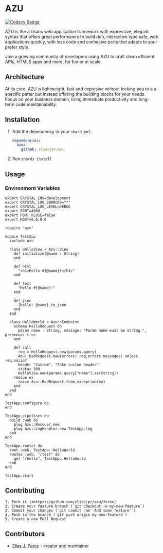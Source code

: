 # AZU
[![Codacy Badge](https://api.codacy.com/project/badge/Grade/b58f03f01de241e0b75f222e31d905d7)](https://www.codacy.com/manual/eliasjpr/azu?utm_source=github.com&amp;utm_medium=referral&amp;utm_content=eliasjpr/azu&amp;utm_campaign=Badge_Grade)

AZU is the artisans web application framework with expressive, elegant syntax that offers great performance to build rich, interactive type safe, web applications quickly, with less code and conhesive parts that adapts to your prefer style.

Join a growing community of developers using AZU to craft clean efficient APIs, HTML5 apps and more, for fun or at scale.

## Architecture

At its core, AZU is lightweight, fast and expresive without locking you to a a specific patter but instead offering the building blocks for your needs. Focus on your business domain, bring immediate productivity and long-term code maintainability. 

## Installation

  1.  Add the dependency to your `shard.yml`:

      ```yaml
      dependencies:
        azu:
          github: eliasjpr/azu
      ```

  2.  Run `shards install`

## Usage

### Environment Variables

```shell
export CRYSTAL_ENV=development
export CRYSTAL_LOG_SOURCES="*"
export CRYSTAL_LOG_LEVEL=DEBUG
export PORT=4000
export PORT_REUSE=false
export HOST=0.0.0.0
```

```crystal
require "azu"

module TestApp
  include Azu

  class HelloView < Azu::View
    def initialize(@name : String)
    end

    def html
      "<h1>Hello #{@name}!</h1>"
    end

    def text
      "Hello #{@name}!"
    end

    def json
      {hello: @name}.to_json
    end
  end

  class HelloWorld < Azu::Endpoint
    schema HelloRequest do
      param name : String, message: "Param name must be string.", presence: true
    end

    def call
      req = HelloRequest.new(params.query)
      Azu::BadRequest.new(errors: req.errors.messages) unless req.valid?
      header "Custom", "Fake custom header"
      status 300
      HelloView.new(params.query["name"].as(String))
    rescue ex
      raise Azu::BadRequest.from_exception(ex)
    end
  end
end

TestApp.configure do
end

TestApp.pipelines do
  build :web do
    plug Azu::Rescuer.new
    plug Azu::LogHandler.new TestApp.log
  end
end

TestApp.router do
  root :web, TestApp::HelloWorld
  routes :web, "/test" do
    get "/hello", TestApp::HelloWorld
  end
end

TestApp.start
```

## Contributing

    1. Fork it (<https://github.com/eliasjpr/azu/fork>)
    2. Create your feature branch (`git checkout -b my-new-feature`)
    3. Commit your changes (`git commit -am 'Add some feature'`)
    4. Push to the branch (`git push origin my-new-feature`)
    5. Create a new Pull Request

## Contributors

-   [Elias J. Perez](https://github.com/eliasjpr) - creator and maintainer
